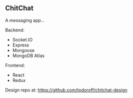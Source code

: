 ## ChitChat

A messaging app...

Backend:
- Socket.IO
- Express
- Mongoose
- MongoDB Atlas

Frontend:
- React
- Redux

Design repo at: https://github.com/todoroff/chitchat-design
